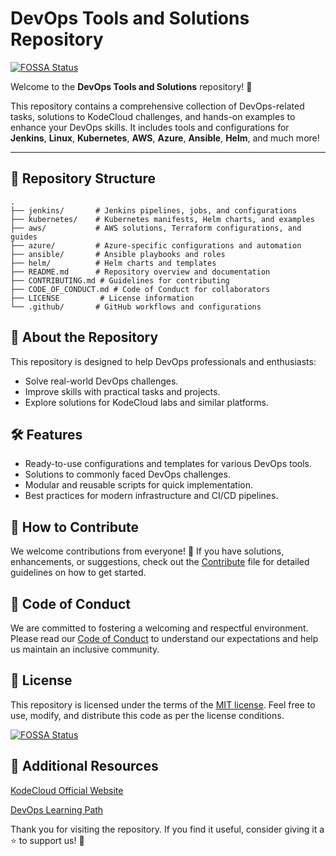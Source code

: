 # DevOps Tools and Solutions Repository
[![FOSSA Status](https://app.fossa.com/api/projects/git%2Bgithub.com%2Fbansikah22%2Fdevops.svg?type=shield)](https://app.fossa.com/projects/git%2Bgithub.com%2Fbansikah22%2Fdevops?ref=badge_shield)


Welcome to the **DevOps Tools and Solutions** repository! 🎉

This repository contains a comprehensive collection of DevOps-related tasks, solutions to KodeCloud challenges, and hands-on examples to enhance your DevOps skills. It includes tools and configurations for **Jenkins**, **Linux**, **Kubernetes**, **AWS**, **Azure**, **Ansible**, **Helm**, and much more!

---

## 📂 Repository Structure

```plaintext
.
├── jenkins/       # Jenkins pipelines, jobs, and configurations
├── kubernetes/    # Kubernetes manifests, Helm charts, and examples
├── aws/           # AWS solutions, Terraform configurations, and guides
├── azure/         # Azure-specific configurations and automation
├── ansible/       # Ansible playbooks and roles
├── helm/          # Helm charts and templates
├── README.md      # Repository overview and documentation
├── CONTRIBUTING.md # Guidelines for contributing
├── CODE_OF_CONDUCT.md # Code of Conduct for collaborators
├── LICENSE         # License information
└── .github/       # GitHub workflows and configurations
```

## 📖 About the Repository
This repository is designed to help DevOps professionals and enthusiasts:

- Solve real-world DevOps challenges.
- Improve skills with practical tasks and projects.
- Explore solutions for KodeCloud labs and similar platforms.

## 🛠️ Features
- Ready-to-use configurations and templates for various DevOps tools.
- Solutions to commonly faced DevOps challenges.
- Modular and reusable scripts for quick implementation.
- Best practices for modern infrastructure and CI/CD pipelines.

## 📝 How to Contribute
We welcome contributions from everyone! 🎉 If you have solutions, enhancements, or suggestions, check out the [Contribute](./CONTRIBUTING.md) file for detailed guidelines on how to get started.

## 📜 Code of Conduct
We are committed to fostering a welcoming and respectful environment. Please read our [Code of Conduct](./CODE_OF_CONDUCT.md) to understand our expectations and help us maintain an inclusive community.

## 📄 License
This repository is licensed under the terms of the [ MIT license](./LICENSE). Feel free to use, modify, and distribute this code as per the license conditions.


[![FOSSA Status](https://app.fossa.com/api/projects/git%2Bgithub.com%2Fbansikah22%2Fdevops.svg?type=large)](https://app.fossa.com/projects/git%2Bgithub.com%2Fbansikah22%2Fdevops?ref=badge_large)

## 🔗 Additional Resources
[KodeCloud Official Website](https://kodekloud.com/)

[DevOps Learning Path](https://kodekloud.com/learning-path/devops-engineer)


Thank you for visiting the repository. If you find it useful, consider giving it a ⭐ to support us! 🚀